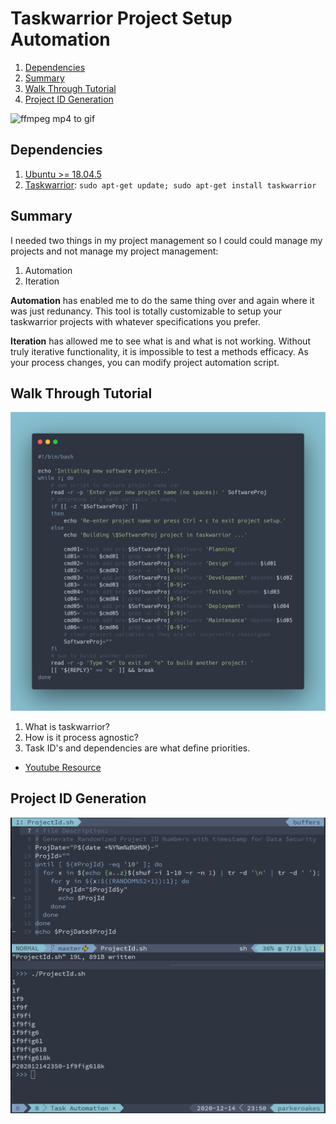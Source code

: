 # Taskwarrior Project Setup Automation

1. [Dependencies](#01)
2. [Summary](#02)
3. [Walk Through Tutorial](#03)
4. [Project ID Generation](#04)

![ffmpeg mp4 to gif](https://github.com/alanoakes/taskwarrior-projectAutomation/raw/master/AutoProjectSetup.gif)

## Dependencies <a name="01"></a>

1. [Ubuntu >= 18.04.5](https://ubuntu.com/)
2. [Taskwarrior](https://taskwarrior.org/download/): `sudo apt-get update; sudo apt-get install taskwarrior`

## Summary

I needed two things in my project management so I could could manage my projects
and not manage my project management:

1. Automation
2. Iteration

**Automation** has enabled me to do the same thing over and again where it was
just redunancy. This tool is totally customizable to setup your taskwarrior
projects with whatever specifications you prefer.

**Iteration** has allowed me to see what is and what is not working. Without
truly iterative functionality, it is impossible to test a methods efficacy.
As your process changes, you can modify project automation script.

## Walk Through Tutorial <a name="03"></a>

![bashScript](https://github.com/alanoakes/taskwarrior-projectAutomation/raw/master/carbon.png)

1. What is taskwarrior?
2. How is it process agnostic?
3. Task ID's and dependencies are what define priorities.

* [Youtube Resource](https://www.youtube.com/embed/FhNHUbm5rg4)

## Project ID Generation <a name="04"></a>

![projId](https://github.com/alanoakes/taskwarrior-projectAutomation/raw/master/projectId.PNG)
